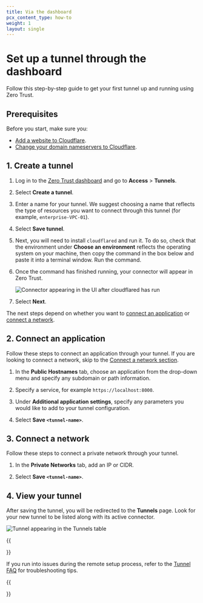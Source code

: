 ```yaml
---
title: Via the dashboard
pcx_content_type: how-to
weight: 1
layout: single
---
```


# Set up a tunnel through the dashboard

Follow this step-by-step guide to get your first tunnel up and running using Zero Trust.

## Prerequisites

Before you start, make sure you:

- [Add a website to Cloudflare](/fundamentals/get-started/setup/add-site/).
- [Change your domain nameservers to Cloudflare](https://support.cloudflare.com/hc/en-us/articles/205195708).

## 1. Create a tunnel

1. Log in to the [Zero Trust dashboard](https://one.dash.cloudflare.com) and go to **Access** > **Tunnels**.

2. Select **Create a tunnel**.

3. Enter a name for your tunnel. We suggest choosing a name that reflects the type of resources you want to connect through this tunnel (for example, `enterprise-VPC-01`).

4. Select **Save tunnel**.

5. Next, you will need to install `cloudflared` and run it. To do so, check that the environment under **Choose an environment** reflects the operating system on your machine, then copy the command in the box below and paste it into a terminal window. Run the command.

6. Once the command has finished running, your connector will appear in Zero Trust.

   ![Connector appearing in the UI after cloudflared has run](/cloudflare-one/static/documentation/connections/connect-apps/connector.png)

7. Select **Next**.

The next steps depend on whether you want to [connect an application](#connect-an-application) or [connect a network](#connect-a-network).

## 2. Connect an application

Follow these steps to connect an application through your tunnel. If you are looking to connect a network, skip to the [Connect a network section](#connect-a-network).

1. In the **Public Hostnames** tab, choose an application from the drop-down menu and specify any subdomain or path information.

2. Specify a service, for example `https://localhost:8000`.

3. Under **Additional application settings**, specify any parameters you would like to add to your tunnel configuration.

4. Select **Save `<tunnel-name>`**.

## 3. Connect a network

Follow these steps to connect a private network through your tunnel.

1. In the **Private Networks** tab, add an IP or CIDR.

2. Select **Save `<tunnel-name>`**.

## 4. View your tunnel

After saving the tunnel, you will be redirected to the **Tunnels** page. Look for your new tunnel to be listed along with its active connector.

![Tunnel appearing in the Tunnels table](/cloudflare-one/static/documentation/connections/connect-apps/tunnel-table.png)

{{<Aside type="note" header="Troubleshooting">}}

If you run into issues during the remote setup process, refer to the [Tunnel FAQ](/cloudflare-one/faq/cloudflare-tunnels-faq/#how-can-i-troubleshoot-a-tunnel-that-was-configured-from-the-zero-trust-dashboard) for troubleshooting tips.

{{</Aside>}}
